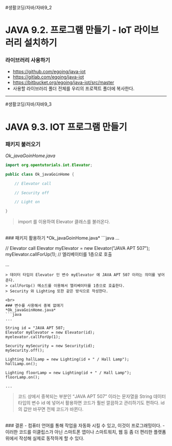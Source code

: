 #생활코딩/자바/자바9_2
# JAVA 9.2. 프로그램 만들기 - IoT 라이브러리 설치하기
### 라이브러리 사용하기
- https://github.com/egoing/java-iot
- https://gitlab.com/egoing/java-iot
- https://bitbucket.org/egoing/java-iot/src/master
- 사용할 라이브러리 폴더 전체를 우리의 프로젝트 폴더에 복사한다.

- - - -
#생활코딩/자바/자바9_3
# JAVA 9.3. IOT 프로그램 만들기
### 패키지 불러오기
*Ok_javaGoinHome.java*
```java
import org.opentutorials.iot.Elevator;

public class Ok_javaGoinHome {

    // Elevator call

    // Security off

    // Light on

}
```
> import 를 이용하여 Elevator 클래스를 불러온다.  

<br>
### 패키지 활용하기
*Ok_javaGoinHome.java*
```java
...

// Elevator call
Elevator myElevator = new Elevator("JAVA APT 507");
myElevator.callForUp(1); // 엘리베이터를 1층으로 호출 

...
```
> 데이터 타입이 Elevator 인 변수 myElevator 에 JAVA APT 507 이라는 의미를 넣어준다.  
> callForUp() 메소드를 이용해서 엘리베이터를 1층으로 호출한다.  
> Security 와 Lighting 또한 같은 방식으로 작성한다.  

<br>
### 변수를 사용해서 중복 없애기
*Ok_javaGoinHome.java*
```java
...

String id = "JAVA APT 507;
Elevator myElevator = new Elevator(id);
myelevator.callForUp(1);

Security mySecurity = new Security(id);
mySecurity.off();

Lighting hallLamp = new Lighting(id + " / Hall Lamp");
hallLamp.on();

Lighting floorLamp = new Lighting(id + " / Hall Lamp");
floorLamp.on();

...
```
> 코드 상에서 중복되는 부분인 “JAVA APT 507” 이라는 문자열을 String 데이터 타입의 변수 id 에 넣어서 활용하면 코드가 훨씬 깔끔하고 관리하기도 편하다. id 의 값만 바꾸면 전체 코드가 바뀐다.  

<br>
### 결론
- 컴퓨터 언어를 통해 작업을 자동화 시킬 수 있고, 이것이 프로그래밍이다.
- 이러한 코드를 이클립스가 아닌 스마트폰 앱이나 스마트워치, 웹 등 좀 더 편리한 플랫폼 위에서 작성해 실제로 동작하게 할 수 있다.
